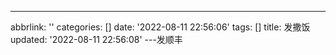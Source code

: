 ---
abbrlink: ''
categories: []
date: '2022-08-11 22:56:06'
tags: []
title: 发撒饭
updated: '2022-08-11 22:56:08'
---发顺丰
